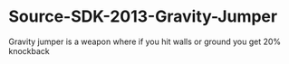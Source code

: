 # Source-SDK-2013-Gravity-Jumper
Gravity jumper is a weapon where if you hit walls or ground you get 20% knockback
